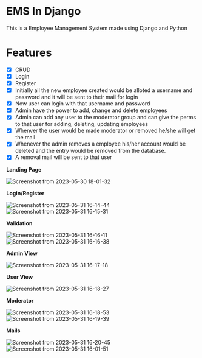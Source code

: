 # EMS In Django

This is a Employee Management System made using Django and Python

# Features

- [x] CRUD
- [x] Login
- [x] Register
- [x] Initially all the new employee created would be alloted a username and password and it will be sent to their mail for login
- [x] Now user can login with that username and password
- [x] Admin have the power to add, change and delete employees
- [x] Admin can add any user to the moderator group and can give the perms to that user for adding, deleting, updating employees
- [x] Whenver the user would be made moderator or removed he/she will get the mail
- [x] Whenever the admin removes a employee his/her account would be deleted and the entry would be removed from the database.
- [x] A removal mail will be sent to that user

**Landing Page**

![Screenshot from 2023-05-30 18-01-32](https://github.com/shuklaritvik06/django-ems/assets/72812470/27e74cbd-f742-4aa1-ada9-2b84e64277a6)

**Login/Register**

![Screenshot from 2023-05-31 16-14-44](https://github.com/shuklaritvik06/django-ems/assets/72812470/36d6a53f-b71b-4952-9835-ecfe158a7403)
![Screenshot from 2023-05-31 16-15-31](https://github.com/shuklaritvik06/django-ems/assets/72812470/ed54e8cd-fff8-4c4c-9d2e-7fb22510cbdc)

**Validation**

![Screenshot from 2023-05-31 16-16-11](https://github.com/shuklaritvik06/django-ems/assets/72812470/5569d351-f2a5-45b8-a66c-8d2a7d1fd0ce)
![Screenshot from 2023-05-31 16-16-38](https://github.com/shuklaritvik06/django-ems/assets/72812470/c997f618-b595-44f0-8979-9febe2ceae4e)

**Admin View**

![Screenshot from 2023-05-31 16-17-18](https://github.com/shuklaritvik06/django-ems/assets/72812470/81bb0dd4-f7ea-4670-810b-8ab2c7cf98f8)

**User View**

![Screenshot from 2023-05-31 16-18-27](https://github.com/shuklaritvik06/django-ems/assets/72812470/349e5016-52df-4230-bf84-7aa5cf06a54e)


**Moderator**

![Screenshot from 2023-05-31 16-18-53](https://github.com/shuklaritvik06/django-ems/assets/72812470/2e6f8ef7-9b1a-4443-98a5-ed630f38ba71)
![Screenshot from 2023-05-31 16-19-39](https://github.com/shuklaritvik06/django-ems/assets/72812470/0eeef0c9-5da2-41ad-8ec3-84f568420ce7)

**Mails**

![Screenshot from 2023-05-31 16-20-45](https://github.com/shuklaritvik06/django-ems/assets/72812470/17db33e1-ef14-496a-97e9-f02e76b9b095)
![Screenshot from 2023-05-31 16-01-51](https://github.com/shuklaritvik06/django-ems/assets/72812470/91e26b2d-7e4d-4b23-9b72-0bbc5a3b9597)
